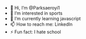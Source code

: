 - 👋 Hi, I’m @Parksaeroyi1
- 👀 I’m interested in sports
- 🌱 I’m currently learning javascript
- 📫 How to reach me: LinkedIn
- ⚡ Fun fact: I hate school

<!---
Parksaeroyi1/Parksaeroyi1 is a ✨ special ✨ repository because its `README.md` (this file) appears on your GitHub profile.
You can click the Preview link to take a look at your changes.
--->
